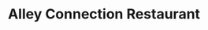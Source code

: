 ---
layout: place
title: "Alley Connection Restaurant"
permalink: /montana/kalispell/alley-connection-restaurant.html
stateAbbr: MT
stateName: Montana
cityName: Kalispell
seo:
  name: "Alley Connection Restaurant"
  type: Restaurant
  links: https://www.facebook.com/AlleyConnection/
description: "Looking for sushi in Kalispell, Montana? Check out Alley Connection Restaurant for a delightful Japanese dining experience. Enjoy a variety of sushi and othe..."
place_id: ChIJmVndAcBQZlMRuKFlb7qzYiw
photos:
  - name: >-
      places/ChIJmVndAcBQZlMRuKFlb7qzYiw/photos/AeeoHcIaFdKdY1kQIqSrx9RTdBjytlb-n-Lf9MmaqgvxBgiWTlbnKmXh6GuQlZ517fFPfFyC2DRl6K-NHIl7bTsgzv7vQfQfzJ0AXMEeUFLG1JyoQsd4IKj6DFPmoVPr2xP4cpaVq3ZOed9K__kJ5V-5pYBOvPD-LfYqQ2k_NQuhXqkQeK2_VM1Jf5CxZhJ9VbiW0LmnOWiU-JZe9kCAtahBn7erqzB-qRhCRPXhM3hzC_Utik-o-JVFSu0f6g4pptLkPSgA-m0UaqHGAOVUypV7syBP8w0uwt_TKEupQmMspRIqmLNInIqIWnezVuqbV1qWOXo_dOgCP1HIv8znhdNh14aDAQ9PdYYi7P2U0nReZTK4ns3TlmcH4ZdtYxG69-ScX5bspzWmkVyQOY1F4mnpAFIB3MEIA21eZTDmQKpZRc6QvnZj
    widthPx: 3277
    heightPx: 2134
    authorAttributions:
      - displayName: Pat Thomas
        uri: https://maps.google.com/maps/contrib/104692455536469092877
        photoUri: >-
          https://lh3.googleusercontent.com/a-/ALV-UjWg6ysLf3azurj1vfSvsHq6YOGjeJjejSG2sRIou50h-P-5Ys2G=s100-p-k-no-mo
    flagContentUri: >-
      https://www.google.com/local/imagery/report/?cb_client=maps_api_places.places_api&image_key=!1e10!2sCIHM0ogKEICAgIDRieHoiAE&hl=en-US
    googleMapsUri: >-
      https://www.google.com/maps/place//data=!3m4!1e2!3m2!1sCIHM0ogKEICAgIDRieHoiAE!2e10!4m2!3m1!1s0x536650c001dd5999:0x2c62b3ba6f65a1b8
  - name: >-
      places/ChIJmVndAcBQZlMRuKFlb7qzYiw/photos/AeeoHcIZn0bXRN-jF6gx7qF8D092doJnEY7Jbb7din4FJGTWG3IGBPZvDjyyADMS8Czf50FLjuPwVNJgHRgwwoAQ2vu4KMpk88C_ppAFjzeAA_MgzORQG80E2oa1k__JD5YpTQihTWYSFFeExUSFZVoxUXIqYVOglla2RFV3OPYXyjTrq098UiU7BQO6snFMPg3XbpxqnStsleniMZ1GgoYn88VZKELAZ0anVGaHcIjEaa6GudfQJTLXVOefyOjH5HnvTA-cO5uNp_BWy_LaerTYQIeVX9l-FXuLXFBJzEfivAF7oK13RtL2SXAo64eMtRFjk3UhDdZD1r8hWAF0Lcnjz9zGwHDJWc5Z0e-5tmucaxtvZMV0q7lHN9IO8MDCT6hauHO-7vyOOCvJiZHkxnkqKk3M1PLB9RNXD4ev_WLg3TKxhg
    widthPx: 3024
    heightPx: 4032
    authorAttributions:
      - displayName: Lindy Smith
        uri: https://maps.google.com/maps/contrib/103050939247256841342
        photoUri: >-
          https://lh3.googleusercontent.com/a-/ALV-UjW1owb8-sQX-80bfHYjl5APIlOmSeVNbLYOFA9QJumOlMwNGP4_FA=s100-p-k-no-mo
    flagContentUri: >-
      https://www.google.com/local/imagery/report/?cb_client=maps_api_places.places_api&image_key=!1e10!2sCIHM0ogKEICAgICewOSGGg&hl=en-US
    googleMapsUri: >-
      https://www.google.com/maps/place//data=!3m4!1e2!3m2!1sCIHM0ogKEICAgICewOSGGg!2e10!4m2!3m1!1s0x536650c001dd5999:0x2c62b3ba6f65a1b8
  - name: >-
      places/ChIJmVndAcBQZlMRuKFlb7qzYiw/photos/AeeoHcLNvZKBQKWqY7V7j2ZZrKkudSCjKd_9ugPGSI0-KosCY37m0_frPsae5i5ECE8D9Xz_j2OzZ_cxwnqgFzVEjibhMUfD5k9Qp3vvW6cAEYPPjS7xRQpP-Axsi8tmB6Kalc1aGh4EHATGHk1XtI-PVEQ_ZA-yeDKTlh5dReqWTt0THig-I8No7Slv2970G9CfQrDK8XQd_UpcyyM3KcN2LU62TNUcm_OmQkjlabpuZbuB-WDER5O1N5_CuIRp8UXz03JY9bhZt_sCnOeL0WcYBE29rNHZLRVmr5N2LAww6pgqdE821GeKjTilMhAZYD88emBwHqIazfu4HPgXiN6uXLrcLlVbkCyoy1CQEVf_UfQypvXpThlVtWGNuxBZsJqbqN7AFhEmUyqLszSthR_8KAJ3zJ-XwTj_Bj84ND7pyQ9a4Mn2
    widthPx: 3060
    heightPx: 4080
    authorAttributions:
      - displayName: Vicki Zable
        uri: https://maps.google.com/maps/contrib/115623515455749667911
        photoUri: >-
          https://lh3.googleusercontent.com/a-/ALV-UjU3KHLJLSZ4EArM4AL9hjQKnxTAW0QrSlm6YR9q2C5AIPde9s3_=s100-p-k-no-mo
    flagContentUri: >-
      https://www.google.com/local/imagery/report/?cb_client=maps_api_places.places_api&image_key=!1e10!2sCIHM0ogKEICAgMDgwqve5wE&hl=en-US
    googleMapsUri: >-
      https://www.google.com/maps/place//data=!3m4!1e2!3m2!1sCIHM0ogKEICAgMDgwqve5wE!2e10!4m2!3m1!1s0x536650c001dd5999:0x2c62b3ba6f65a1b8
  - name: >-
      places/ChIJmVndAcBQZlMRuKFlb7qzYiw/photos/AeeoHcLtTCKTJCztMYcXLngve6phBIwmBSCkJX_QGcF2Rr4CwFS1R6IXLDC9E3CYwUKqa9QQUBm94q_VotbbKl8b1ZPKSoQOshn6zgJzDom1HomWVP0rzfsEb1U9zYSMuOP1Bb7mMkmE0JUwNhBicPph3vVDmck_gyTyE34dHnToh88zWjZrPqr7K7LAxGYZajn5QO_lvcul_OcJgrJ_jI6PDdtrrkCwhqHtoO73A1FebqjJX87eH-me_JPhZXw3R59HwX40YG_jDUKonTMLmBX4QCAgzxCsuG_NYSoN9VAxEqt3JfQbLgtUfvJuYXi3qWBJsan5cqxQa18UVRKtFXYQSAFTDxgTrWMATEMIOD5A8LTJeLuxzSdolwbAlBRt8kcXQKqPakAXe82mgcd4JeCA2gk4gsGfPmew6j4FMYACx28NTA
    widthPx: 3060
    heightPx: 4080
    authorAttributions:
      - displayName: Vicki Zable
        uri: https://maps.google.com/maps/contrib/115623515455749667911
        photoUri: >-
          https://lh3.googleusercontent.com/a-/ALV-UjU3KHLJLSZ4EArM4AL9hjQKnxTAW0QrSlm6YR9q2C5AIPde9s3_=s100-p-k-no-mo
    flagContentUri: >-
      https://www.google.com/local/imagery/report/?cb_client=maps_api_places.places_api&image_key=!1e10!2sCIHM0ogKEICAgMDgwqveZw&hl=en-US
    googleMapsUri: >-
      https://www.google.com/maps/place//data=!3m4!1e2!3m2!1sCIHM0ogKEICAgMDgwqveZw!2e10!4m2!3m1!1s0x536650c001dd5999:0x2c62b3ba6f65a1b8
  - name: >-
      places/ChIJmVndAcBQZlMRuKFlb7qzYiw/photos/AeeoHcJOswn8rr6GLi0bv6K9BpyRoyHOVHz-UpEzn0HVGSe-zbpd0unHMgDX_iltVfLVv62JqFtIq-ftAxZx5IoJbzgtN7tbIRJspKdegv_tvxqsJVqsFEGRwPO5OMZye-3bVPk7Rp8gKC8LsbsQ4C0X_WC81iz9D1axMPdXCqF3pVkiZ9207uSl4pX5TA8_GWToTEC6htZKoZFxvMiViAHCirrJ9XxRbx17vbqAtzkRLgH4j0hnYFLgeRxU4uMNn0LA3S7kKyXTcVj_c31vUZ7LDzG3tnWyc8wdWAvnsJ-tAsF3N7asjabChsY5DCFG785kuSo9yMfqK6P-BQirXuQwBdOvbW5JllIGmbdI3zGuMNDwPGdYpdPs3HCFcnJGYKs6tSIPAc5r-DYBjIw4bA949NYggqeoqPhAPCcXcuUJWmXPYpkW
    widthPx: 2560
    heightPx: 1920
    authorAttributions:
      - displayName: BiPolar Bear Pa N' Cub
        uri: https://maps.google.com/maps/contrib/103148928727016321792
        photoUri: >-
          https://lh3.googleusercontent.com/a-/ALV-UjW-rq66K9ogS_ub3lUCiZgj4Abyr5LtRc-4YiCERpJGoHC7mT5M=s100-p-k-no-mo
    flagContentUri: >-
      https://www.google.com/local/imagery/report/?cb_client=maps_api_places.places_api&image_key=!1e10!2sCIHM0ogKEICAgICM3NmF5wE&hl=en-US
    googleMapsUri: >-
      https://www.google.com/maps/place//data=!3m4!1e2!3m2!1sCIHM0ogKEICAgICM3NmF5wE!2e10!4m2!3m1!1s0x536650c001dd5999:0x2c62b3ba6f65a1b8
  - name: >-
      places/ChIJmVndAcBQZlMRuKFlb7qzYiw/photos/AeeoHcJrxBbru3xfLmVZ4EEN2EoC516oXuccgSsNZF8MnctROpnFzNmHo0uOS2VPjbXhIUCb6_tBc3FjxVu1Bx3_-F1vKUPmd03-kH3L_fOcfmJr09iSSFbuZlJN4Mm-hPDLIcIMLCZWRGaA4Stf3lpqcAye5IYHiuci4IOEhggjhzS3rYIJed2A3j-Gos62_b8BWfFINd9l0n-m7xiQdLWqEnkaMTwsuDfep3rGHMC_Gw3XzY-vmzzSD8dQGTKXEU0JqRrg_r8rgAEx-s08gQ5I_GIrr_MP2ynvof0qazqWXmwfMFe3PAMSz0WkxYglFEht-G7X6XT4Dcqf5XjjbzBJ8QVfiHPzMwdR-yicfzKkcBChWJCbhRfom9CjjRGX61ctIZIQsMyLcGdL_AWVDhrU7UqoWv2RFuGvMfsRJcx6XIQyfA
    widthPx: 4000
    heightPx: 2252
    authorAttributions:
      - displayName: Robert
        uri: https://maps.google.com/maps/contrib/102622599511893970549
        photoUri: >-
          https://lh3.googleusercontent.com/a-/ALV-UjWQAhy37DvHmBoR8DW3ht7U-tP4NuL50hiCrpk14BUBEjhKh7Rd9w=s100-p-k-no-mo
    flagContentUri: >-
      https://www.google.com/local/imagery/report/?cb_client=maps_api_places.places_api&image_key=!1e10!2sCIHM0ogKEICAgICZicfuBA&hl=en-US
    googleMapsUri: >-
      https://www.google.com/maps/place//data=!3m4!1e2!3m2!1sCIHM0ogKEICAgICZicfuBA!2e10!4m2!3m1!1s0x536650c001dd5999:0x2c62b3ba6f65a1b8
  - name: >-
      places/ChIJmVndAcBQZlMRuKFlb7qzYiw/photos/AeeoHcLFPrjSJ3C6cohOcfzwQ9FUoQ7XVJEcTdOO7Do9GScesuZlpL7P3Qy4ym0jgX-DPheCdrqh9ouLzw5cnwl3CeoYDQ_gZdKO6yYgVE8iEn9q0nv2kbJ9eeB6_WhV7Upb1pEEjejR-k54eJ9ozcFIW_JCXt_ISOXcf2NIQFMeJinFI2pR4Z3oUaGhDiRn20erpdnrt3ncJXjYy3Zd8WAddYWdkp30L4Xk9jxxxTJNcyevWl79qQd7rJaTLL-aZNo5QSbprbPJtvFdygq1D0WVWPMeejuWTGf-P6LGA2hAcyuP-QycYwh2NAXC15tdaG8qycqxHsRd-5F3NNrOv7kDyKm46_mdHugwSRY2o7-iGIMoIBsuSb8qZsNciIjsKWRhmQViK_YHRiYjxfJoIAobU4VZpqwyIfZ-5rc948dWbRc
    widthPx: 3120
    heightPx: 4160
    authorAttributions:
      - displayName: Camilo Camp
        uri: https://maps.google.com/maps/contrib/101158385381401700364
        photoUri: >-
          https://lh3.googleusercontent.com/a-/ALV-UjVbk7owkyog9WWWsIflF9yvXpFFo3PylqciY1Uzrb3NzL_3z0qH=s100-p-k-no-mo
    flagContentUri: >-
      https://www.google.com/local/imagery/report/?cb_client=maps_api_places.places_api&image_key=!1e10!2sCIHM0ogKEICAgID20P2nFg&hl=en-US
    googleMapsUri: >-
      https://www.google.com/maps/place//data=!3m4!1e2!3m2!1sCIHM0ogKEICAgID20P2nFg!2e10!4m2!3m1!1s0x536650c001dd5999:0x2c62b3ba6f65a1b8
  - name: >-
      places/ChIJmVndAcBQZlMRuKFlb7qzYiw/photos/AeeoHcJXm1XX5EyCBwWIL_ivxtpuN54HfFA0DXO9FD6AlnUKSrqrmU0-onRjUYPW1IEFh6Cnl7ede2EwtIX3EGbqtBbE_zGbkzHUIXNmqXjXc_XDEwrYHuVcVLnqIkA05UIvAwg6cfvexfwqCYVfxpOrgoOwm2RtzII3uHVOtjoXlEfdtN1jCrPcLL0YLK5-XAoC6U2Y8CIZOGVV124-G8Czr60Rx6R0lvMD3VIpwT8FUxL0ArCGvU5rOMUqq3dFIpk--vKgYDttc_gQZAEMolA0SUJwQeTZ1yUEWiptGfbGj0E9CrigH-U9Q_XY273koYck9yGkhbUxFqx27imylPeNWn0l1U2DUQLj6d8HMIkiUKqEyzkm4uhZ8QcgFprSq9sGtMRAym-JUjiyOYZozOGKBY5FpjqR4stN9TEr_R0pLzeffA
    widthPx: 2560
    heightPx: 1920
    authorAttributions:
      - displayName: BiPolar Bear Pa N' Cub
        uri: https://maps.google.com/maps/contrib/103148928727016321792
        photoUri: >-
          https://lh3.googleusercontent.com/a-/ALV-UjW-rq66K9ogS_ub3lUCiZgj4Abyr5LtRc-4YiCERpJGoHC7mT5M=s100-p-k-no-mo
    flagContentUri: >-
      https://www.google.com/local/imagery/report/?cb_client=maps_api_places.places_api&image_key=!1e10!2sCIHM0ogKEICAgICM3JniCw&hl=en-US
    googleMapsUri: >-
      https://www.google.com/maps/place//data=!3m4!1e2!3m2!1sCIHM0ogKEICAgICM3JniCw!2e10!4m2!3m1!1s0x536650c001dd5999:0x2c62b3ba6f65a1b8
  - name: >-
      places/ChIJmVndAcBQZlMRuKFlb7qzYiw/photos/AeeoHcIdAYx_pHjZKWM2k1mvJivXMhv-DjXNo0V-bvLRIKywIS312nodrwoJAU9edfrtMV43mVSnevgAmGpRpU1Un3ElWl56-TArZN67RdG8x9ri0wOlFfsFs1xZ6W5cmfAr-0DmhoplCibtrwvprvWLix5lSrxM5ZGTEdgojYFSldpSr8FGUjqpnxBDBEm2yONS7uW_jY-YqFFQQ9WDwyZJGc_6Y8866ex8FmuLo2r1rnK1Qfrtr3TdZktFA6vyH_UOMkZC8HGJaX-ZeQjtNUchqw-b884hMt4K5-XH3kSNXHO_m9XdHgYmrcqmglbLokfKaYPtz6hXVyOcrIIX3pKH99F5-gBCvogBFs3MciJwZAgiJy7Emhfr__adTiZ12AnjWbsB0y5V0gzRD3lm1WEPXBOWZpPH_4lVm2qQuu9dvHZ4Cg
    widthPx: 2700
    heightPx: 4800
    authorAttributions:
      - displayName: jimmie Petrik
        uri: https://maps.google.com/maps/contrib/115030585401584553838
        photoUri: >-
          https://lh3.googleusercontent.com/a/ACg8ocJworHmVkfG1YwGMd3SPJ7qcUr_nJwXNDuPwcx7L8BRdwJSow=s100-p-k-no-mo
    flagContentUri: >-
      https://www.google.com/local/imagery/report/?cb_client=maps_api_places.places_api&image_key=!1e10!2sCIHM0ogKEICAgIC4n4evRA&hl=en-US
    googleMapsUri: >-
      https://www.google.com/maps/place//data=!3m4!1e2!3m2!1sCIHM0ogKEICAgIC4n4evRA!2e10!4m2!3m1!1s0x536650c001dd5999:0x2c62b3ba6f65a1b8
  - name: >-
      places/ChIJmVndAcBQZlMRuKFlb7qzYiw/photos/AeeoHcKSC6DQf_ZLEMbnECuVkovkgm-5rI_-fXitJqCazGW1THQytMCdLbFVgGu1UEhtgO0NbSk6tuTKpqnVvn5cRgAGPCzajuz3xJeAKLa9izAQGhehrD_IcHIBXY9Cfj7R5tyQuvOmI2QZriknJAc7y0IDDKlZge6QGlhk-pZ4uDjZVBtG79YA6ngQMBbOtyKG6WeRAvHaCqjrrGzw5ZyQU42Z9DMOTFL8-7oSdTk414LDXAGR6_bjXH3IjJpMJq_5KEoVw0xOKK7SgS9xatnKyf5SjtZ6hN7vonsVZ9VXwRsbTTzSRR0xmVmA58811GLVanUGhWr7f_HMP8J1jJlDHu8GVRU3zwVB89dyC1WONHcUfxBVNw1Fi_G7vMJgDq80ilcM4Etu9LdAGJrlPkM3lvM-4NbLMNa5-WpieV1RCmQ
    widthPx: 4032
    heightPx: 3024
    authorAttributions:
      - displayName: Erik
        uri: https://maps.google.com/maps/contrib/108369825198571773433
        photoUri: >-
          https://lh3.googleusercontent.com/a-/ALV-UjUxXEWPUceeASADc1bmY-lq10_TKB976Tpv4LSlwKgiM_Y4CZUEVw=s100-p-k-no-mo
    flagContentUri: >-
      https://www.google.com/local/imagery/report/?cb_client=maps_api_places.places_api&image_key=!1e10!2sCIHM0ogKEICAgIDG-aW2XQ&hl=en-US
    googleMapsUri: >-
      https://www.google.com/maps/place//data=!3m4!1e2!3m2!1sCIHM0ogKEICAgIDG-aW2XQ!2e10!4m2!3m1!1s0x536650c001dd5999:0x2c62b3ba6f65a1b8
address: 22 1st St W, Kalispell, MT 59901, USA
street: 22 1st St W
city: Kalispell
state: MT
zip: '59901'
country: USA
neighborhood: null
latitude: '48.197587'
longitude: '-114.314046'
accessibility_options:
  wheelchairAccessibleParking: true
  wheelchairAccessibleEntrance: true
  wheelchairAccessibleRestroom: true
  wheelchairAccessibleSeating: true
business_status: OPERATIONAL
name: Alley Connection Restaurant
google_maps_links:
  directionsUri: >-
    https://www.google.com/maps/dir//''/data=!4m7!4m6!1m1!4e2!1m2!1m1!1s0x536650c001dd5999:0x2c62b3ba6f65a1b8!3e0
  placeUri: https://maps.google.com/?cid=3198316298700693944
  writeAReviewUri: >-
    https://www.google.com/maps/place//data=!4m3!3m2!1s0x536650c001dd5999:0x2c62b3ba6f65a1b8!12e1
  reviewsUri: >-
    https://www.google.com/maps/place//data=!4m4!3m3!1s0x536650c001dd5999:0x2c62b3ba6f65a1b8!9m1!1b1
  photosUri: >-
    https://www.google.com/maps/place//data=!4m3!3m2!1s0x536650c001dd5999:0x2c62b3ba6f65a1b8!10e5
primary_type: Chinese Restaurant
opening_hours:
  regular: null
  current: null
secondary_opening_hours:
  regular:
    weekdayDescriptions: null
    type: null
  current:
    weekdayDescriptions: null
    type: null
phone: (406) 752-7077
price_level: PRICE_LEVEL_INEXPENSIVE
price_range: $10 &ndash; $20
rating: '4.3'
rating_count: 379
website: https://www.facebook.com/AlleyConnection/
reviews: null
parking_options: null
payment_options: null
allow_dogs: null
curbside_pickup: null
delivery: null
dine_in: null
good_for_children: null
good_for_groups: null
good_for_sports: null
live_music: null
menu_for_children: null
outdoor_seating: null
reservable: null
restroom: null
serves_beer: null
serves_breakfast: null
serves_brunch: null
serves_cocktails: null
serves_coffee: null
serves_dinner: null
serves_dessert: null
serves_lunch: null
serves_vegetarian_food: null
serves_wine: null
takeout: null
summary: null

---
